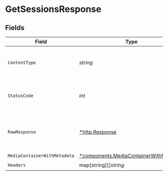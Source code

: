 # GetSessionsResponse


## Fields

| Field                                                                                           | Type                                                                                            | Required                                                                                        | Description                                                                                     |
| ----------------------------------------------------------------------------------------------- | ----------------------------------------------------------------------------------------------- | ----------------------------------------------------------------------------------------------- | ----------------------------------------------------------------------------------------------- |
| `ContentType`                                                                                   | *string*                                                                                        | :heavy_check_mark:                                                                              | HTTP response content type for this operation                                                   |
| `StatusCode`                                                                                    | *int*                                                                                           | :heavy_check_mark:                                                                              | HTTP response status code for this operation                                                    |
| `RawResponse`                                                                                   | [*http.Response](https://pkg.go.dev/net/http#Response)                                          | :heavy_check_mark:                                                                              | Raw HTTP response; suitable for custom response parsing                                         |
| `MediaContainerWithMetadata`                                                                    | [*components.MediaContainerWithMetadata](../../models/components/mediacontainerwithmetadata.md) | :heavy_minus_sign:                                                                              | OK                                                                                              |
| `Headers`                                                                                       | map[string][]*string*                                                                           | :heavy_check_mark:                                                                              | N/A                                                                                             |